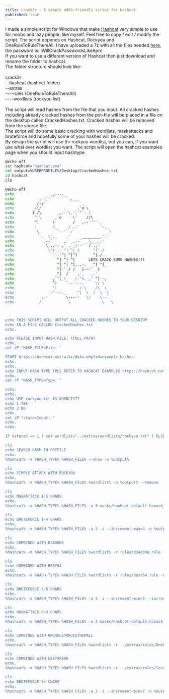 ```yaml
---
title: crack3r - A simple n00b-friendly script for Hashcat
published: true
---
```


I made a simple script for Windows that make <a href="https://hashcat.net/hashcat/" target="_blank">Hashcat</a> very simple to use for noobs and lazy people, like myself.
Feel free to copy / edit / modify the script. 
The script depends on Hashcat, Rockyou and OneRuleToRuleThemAll. I have uploaded a 7z with all the files needed <a href="https://ufile.io/prraj24q" target="_blank">here</a>, the password is: iWillCrackPasswordsLikeApro<br />
If you want to use a different version of Hashcat then just download and rename the folder to hashcat.<br />
The folder structure should look like:<br />
<br />
crack3r<br />
--hashcat (hashcat folder)<br />
--extras<br />
----rules (OneRuleToRuleThemAll)<br />
----wordlists (rockyou list)<br />
<br />
The script will read hashes from the file that you input. All cracked hashes including already cracked hashes from the pot-file will be placed in a file on the desktop called CrackedHashes.txt. Cracked hashes will be removed from the source file.<br />
The script will do some basic cracking with wordlists, maskattacks and bruteforce and hopefully some of your hashes will be cracked.<br />
By design the script will use thr rockyou wordlist, but you can, if you want use what ever wordlist you want. The script will open the hashcat examples page when you should input hashtype.<br />


```bash
@echo off
set hashcat="hashcat.exe"
set output=%USERPROFILE%/Desktop/CrackedHashes.txt
cd hashcat
cls

@echo off
echo              _ _,---._ 
echo           ,-','       `-.___ 
echo          /-;'               `._ 
echo         /\/          ._   _,'o \ 
echo        ( /\       _,--'\,','"`. ) 
echo         ^|\      ,'o     \'    //\ 
echo         ^|      \        /   ,--'""`-. 
echo         :       \_    _/ ,-'         `-._ 
echo          \        `--'  /                ) 
echo           `.  \`._    ,'     ________,',' 
echo             .--`     ,'  ,--` __\___,;' 
echo              \`.,-- ,' ,`_)--'  /`.,' 
echo               \^( ;  ^| ^| )      ^(`-/ 
echo                 `--'^| ^|^)       ^|-/ 
echo                   ^| ^| ^|      LETS CRACK SOME HASHES!!!
echo                   ^| ^| ^|,.,-.   ^| ^|_ 
echo                   ^| `./ /   )---`  ) 
echo                  _^|  /    ,',   ,-' 
echo                 ,'^|_(    /-^<._,' ^|--, 
echo                 ^|    `--'---.     \/ \ 
echo                 ^|          / \    /\  \ 
echo               ,-^---._     ^|  \  /  \  \ 
echo            ,-'        \----'   \/    \--`. 
echo           /            \              \   \ 



echo THIS SCRIPT WILL OUTPUT ALL CRACKED HASHES TO YOUR DESKTOP
echo IN A FILE CALLED CrackedHashes.txt
echo.

echo PLEASE INPUT HASH FILE! (FULL PATH)
echo.
set /P "HASH_FILE=File: "

START https://hashcat.net/wiki/doku.php?id=example_hashes
echo.
echo.
echo INPUT HASH TYPE (PLS REFER TO HASHCAT EXAMPLES https://hashcat.net/wiki/doku.php?id=example_hashes)
echo.
set /P "HASH_TYPE=Type: "

echo.
echo.
echo USE rockyou.txt AS WORDLIST?
echo 1 YES 
echo 2 NO
echo.
set /P "state=Input: "
echo.
echo.

IF %state% == 1 ( set wordlist="../extras/wordlists/rockyou.txt" ) ELSE ( set /P "wordlist=Input wordlist: " ) 

cls
echo SEARCH HASH IN POTFILE
echo.
%hashcat% -m %HASH_TYPE% %HASH_FILE% --show -o %output% 

cls
echo SIMPLE ATTACK WITH ROCKYOU
echo.
%hashcat% -m %HASH_TYPE% %HASH_FILE% %wordlist% -o %output% --remove

cls
echo MASKATTACK 1-5 CHARS
echo.
%hashcat% -m %HASH_TYPE% %HASH_FILE% -a 3 masks/hashcat-default.hcmask -i --increment-max=5 -o %output% --remove

cls
echo BRUTEFORCE 1-4 CHARS
echo.
%hashcat% -m %HASH_TYPE% %HASH_FILE% -a 3 -i --increment-max=4 -o %output% --remove

cls
echo COMBINED WITH D3AD0NE
echo.
%hashcat% -m %HASH_TYPE% %HASH_FILE% %wordlist% -r rules/d3ad0ne.rule -o %output% --remove

cls
echo COMBINED WITH BEST64
echo.
%hashcat% -m %HASH_TYPE% %HASH_FILE% %wordlist% -r rules/best64.rule -o %output% --remove

cls
echo BRUTEFORCE 5-6 CHARS
echo.
%hashcat% -m %HASH_TYPE% %HASH_FILE% -a 3 -i --increment-min=5 --increment-max=6 -o %output% --remove

cls
echo MASKATTACK 6-8 CHARS
echo.
%hashcat% -m %HASH_TYPE% %HASH_FILE% -a 3 masks/hashcat-default.hcmask -i --increment-min=6 --increment-max=8 -o %output% --remove

cls
echo COMBINED WITH ONERULETORULETHEMALL
echo.
%hashcat% -m %HASH_TYPE% %HASH_FILE% %wordlist% -r ../extras/rules/OneRuleToRuleThemAll.rule -o %output% --remove

cls
echo COMBINED WITH LEETSPEAK
echo.
%hashcat% -m %HASH_TYPE% %HASH_FILE% %wordlist% -r ../extras/rules/leetspeak.rule -o %output% --remove

cls
echo BRUTEFORCE 7+ CHARS
echo.
%hashcat% -m %HASH_TYPE% %HASH_FILE% -a 3 -i --increment-min=7 -o %output% --remove
```
